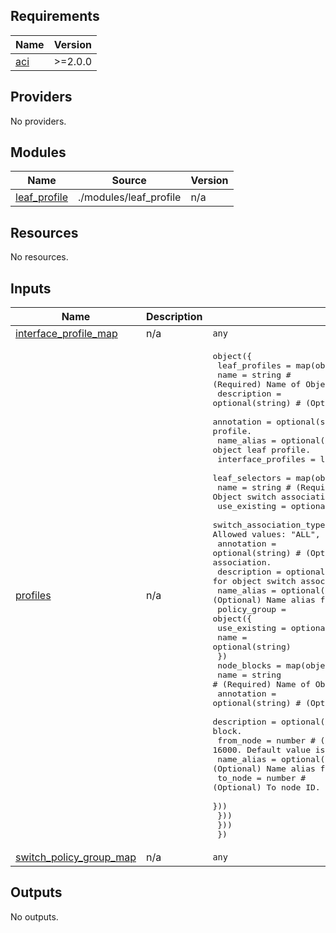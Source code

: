 <!-- BEGIN_TF_DOCS -->
## Requirements

| Name | Version |
|------|---------|
| <a name="requirement_aci"></a> [aci](#requirement\_aci) | >=2.0.0 |

## Providers

No providers.

## Modules

| Name | Source | Version |
|------|--------|---------|
| <a name="module_leaf_profile"></a> [leaf\_profile](#module\_leaf\_profile) | ./modules/leaf_profile | n/a |

## Resources

No resources.

## Inputs

| Name | Description | Type | Default | Required |
|------|-------------|------|---------|:--------:|
| <a name="input_interface_profile_map"></a> [interface\_profile\_map](#input\_interface\_profile\_map) | n/a | `any` | n/a | yes |
| <a name="input_profiles"></a> [profiles](#input\_profiles) | n/a | <pre>object({<br>    leaf_profiles = map(object({<br>      name                = string # (Required) Name of Object leaf profile.<br>      description         = optional(string) # (Optional) Description for object leaf profile.<br>      annotation          = optional(string) # (Optional) Annotation for object leaf profile.<br>      name_alias          = optional(string) # (Optional) Name alias for object leaf profile.<br>      interface_profiles  = list(string)<br>      leaf_selectors      = map(object({<br>        name                    = string # (Required) Name of Object switch association.<br>        use_existing            = optional(bool)<br>        switch_association_type = string # (Required) The leaf selector type. Allowed values: "ALL", "range", "ALL_IN_POD".<br>        annotation              = optional(string) # (Optional) Annotation for object switch association.<br>        description             = optional(string) # (Optional) Description for object switch association.<br>        name_alias              = optional(string) # (Optional) Name alias for object switch association.<br>        policy_group            = object({<br>          use_existing  = optional(bool)<br>          name          = optional(string)<br>          })<br>        node_blocks = map(object({<br>          name        = string # (Required) Name of Object node block.<br>          annotation  = optional(string) # (Optional) Annotation for object node block.<br>          description = optional(string) # (Optional) Description for object node block.<br>          from_node   = number # (Optional) From Node ID. Range from 1 to 16000. Default value is "1".<br>          name_alias  = optional(string) # (Optional) Name alias for object node block.<br>          to_node     = number # (Optional) To node ID. Range from 1 to 16000. Default value is "1".<br>        }))<br>      }))<br>    }))<br>  })</pre> | n/a | yes |
| <a name="input_switch_policy_group_map"></a> [switch\_policy\_group\_map](#input\_switch\_policy\_group\_map) | n/a | `any` | n/a | yes |

## Outputs

No outputs.
<!-- END_TF_DOCS -->